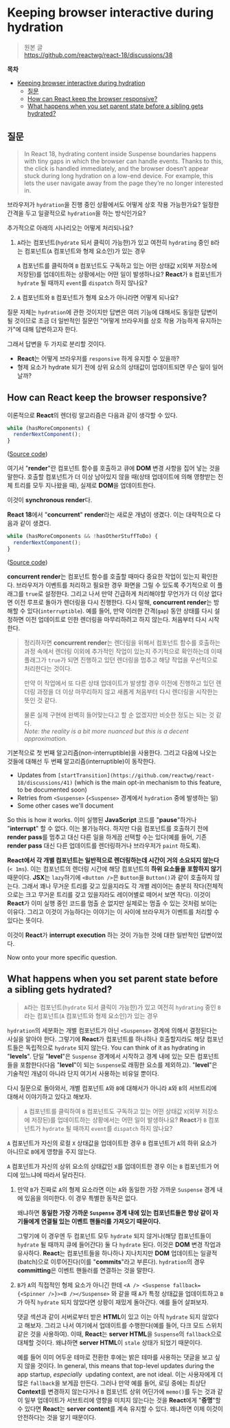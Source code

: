 # Keeping browser interactive during hydration

> 원본 글  
> https://github.com/reactwg/react-18/discussions/38

**목차**

- [Keeping browser interactive during hydration](#keeping-browser-interactive-during-hydration)
  - [질문](#질문)
  - [How can React keep the browser responsive?](#how-can-react-keep-the-browser-responsive)
  - [What happens when you set parent state before a sibling gets hydrated?](#what-happens-when-you-set-parent-state-before-a-sibling-gets-hydrated)

## 질문

> In React 18, hydrating content inside Suspense boundaries happens with tiny gaps in which the browser can handle events. Thanks to this, the click is handled immediately, and the browser doesn’t appear stuck during long hydration on a low-end device. For example, this lets the user navigate away from the page they’re no longer interested in.

브라우저가 `hydration`을 진행 중인 상황에서도 어떻게 상호 작용 가능한가요? 일정한 간격을 두고 일괄적으로 `hydration`을 하는 방식인가요?

추가적으로 아래의 시나리오는 어떻게 처리되나요?

1. `A`라는 컴포넌트(`hydrate` 되서 클릭이 가능한)가 있고 여전히 `hydrating` 중인 `B`라는 컴포넌트(`A` 컴포넌트와 형제 요소인)가 있는 경우

   `A` 컴포넌트를 클릭하여 `B` 컴포넌트도 구독하고 있는 어떤 상태값 `X`(외부 저장소에 저장된)를 업데이트하는 상황에서는 어떤 일이 발생하나요? **React**가 `B` 컴포넌트가 `hydrate` 될 때까지 `event`를 `dispatch` 하지 않나요?

2. `A` 컴포넌트와 `B` 컴포넌트가 형제 요소가 아니라면 어떻게 되나요?

질문 자체는 `hydration`에 관한 것이지만 답변은 여러 기능에 대해서도 동일한 답변이 될 것이므로 조금 더 일반적인 질문인 "어떻게 브라우저를 상호 작용 가능하게 유지하는가"에 대해 답변하고자 한다.

그래서 답변을 두 가지로 분리할 것이다.

- **React**는 어떻게 브라우저를 `responsive` 하게 유지할 수 있을까?
- 형제 요소가 hydrate 되기 전에 상위 요소의 상태값이 업데이트되면 무슨 일이 일어날까?

## How can React keep the browser responsive?

이론적으로 **React**의 렌더링 알고리즘은 다음과 같이 생각할 수 있다.

```jsx
while (hasMoreComponents) {
  renderNextComponent();
}
```

([Source code](https://github.com/facebook/react/blob/5aa0c5671fdddc46092d46420fff84a82df558ac/packages/react-reconciler/src/ReactFiberWorkLoop.new.js#L1473-L1475))

여기서 "**render**"란 컴포넌트 함수를 호출하고 큐에 **DOM** 변경 사항을 집어 넣는 것을 말한다. 호출할 컴포넌트가 더 이상 남아있지 않을 때(상태 업데이트에 의해 영향받는 전체 트리를 모두 지나왔을 때), 실제로 **DOM**을 업데이트한다.

이것이 **synchronous render**다.

**React 18**에서 "**concurrent**" **render**라는 새로운 개념이 생겼다. 이는 대략적으로 다음과 같이 생겼다.

```jsx
while (hasMoreComponents && !hasOtherStuffToDo) {
  renderNextComponent();
}
```

([Source code](https://github.com/facebook/react/blob/5aa0c5671fdddc46092d46420fff84a82df558ac/packages/react-reconciler/src/ReactFiberWorkLoop.new.js#L1560-L1562))

**concurrent render**는 컴포넌트 함수를 호출할 때마다 중요한 작업이 있는지 확인한다. 브라우저가 이벤트를 처리하고 필요한 경우 화면을 그릴 수 있도록 주기적으로 이 플래그를 `true`로 설정한다. 그리고 나서 만약 긴급하게 처리해야할 무언가가 더 이상 없다면 이전 루프로 돌아가 렌더링을 다시 진행한다. 다시 말해, **concurrent render**는 방해할 수 있다(`interruptible`). 예를 들어, 만약 이러한 간격(`gap`) 동안 상태를 다시 설정하면 이전 업데이트로 인한 렌더링을 마무리하려고 하지 않는다. 처음부터 다시 시작한다.

> 정리하자면 **concurrent render**는 렌더링을 위해서 컴포넌트 함수를 호출하는 과정 속에서 렌더링 이외에 추가적인 작업이 있는지 주기적으로 확인하는데 이때 플래그가 `true`가 되면 진행하고 있던 렌더링을 멈추고 해당 작업을 우선적으로 처리한다는 것이다.
>
> 만약 이 작업에서 또 다른 상태 업데이트가 발생할 경우 이전에 진행하고 있던 렌더링 과정을 더 이상 마무리하지 않고 새롭게 처음부터 다시 렌더링을 시작한는 뜻인 것 같다.
>
> 물론 실제 구현에 완벽히 들어맞는다고 할 순 없겠지만 비슷한 정도는 되는 것 같다.  
> _Note: the reality is a bit more nuanced but this is a decent approximation._

기본적으로 첫 번째 알고리즘(non-interruptible)을 사용한다. 그리고 다음에 나오는 것들에 대해선 두 번째 알고리즘(interruptible)이 동작한다.

- Updates from `[startTransition](https://github.com/reactwg/react-18/discussions/41)` (which is the main opt-in mechanism to this feature, to be documented soon)
- Retries from `<Suspense>` (`<Suspense>` 경계에서 `hydration` 중에 발생하는 일)
- Some other cases we'll document

So this is how it works. 이미 실행된 **JavaScript** 코드를 "**pause**"하거나 "**interrupt**" 할 수 없다. 이는 불가능하다. 하지만 다음 컴포넌트를 호출하기 전에 **render pass**를 멈추고 대신 다른 일을 하게끔 선택할 수는 있다(예를 들어, 기존 **render pass** 대신 다른 업데이트를 렌더링하거나 브라우저가 `paint` 하도록).

**React에서 각 개별 컴포넌트는 일반적으로 렌더링하는데 시간이 거의 소요되지 않는다**(`< 1ms`). 이는 컴포넌트의 렌더링 시간에 해당 컴포넌트의 **하위 요소들을 포함하지 않기** 때문이다. **JSX**는 `lazy`하기에 `<Button />`은 `Button`을 `Button()`과 같이 호출하지 않는다. 그래서 꽤나 무거운 트리를 갖고 있을지라도 각 개별 레이어는 충분히 작다(전체적으로는 크고 무거운 트리를 갖고 있을지라도 레이어별로 떼어서 보면 작다). 이것이 **React**가 이미 실행 중인 코드를 멈출 순 없지만 실제로는 멈출 수 있는 것처럼 보이는 이유다. 그리고 이것이 가능하다는 이야기는 이 사이에 브라우저가 이벤트를 처리할 수 있다는 뜻이다.

이것이 **React**가 **interrupt execution** 하는 것이 가능한 것에 대한 일반적인 답변이었다.

Now onto your more specific question.

## What happens when you set parent state before a sibling gets hydrated?

> `A`라는 컴포넌트(`hydrate` 되서 클릭이 가능한)가 있고 여전히 `hydrating` 중인 `B`라는 컴포넌트(`A` 컴포넌트와 형제 요소인)가 있는 경우

`hydration`의 세분화는 개별 컴포넌트가 아닌 `<Suspense>` 경계에 의해서 결정된다는 사실을 알아야 한다. 그렇기에 **React**가 컴포넌트를 하나하나 호출할지라도 해당 컴포넌트들은 독립적으로 `hydrate` 되지 않는다. You can think of it as hydrating in "**levels**". 단일 "**level**"은 `Suspense` 경계에서 시작하고 경계 내에 있는 모든 컴포넌트들을 포함한다(다음 "**level**"이 되는 `Suspense`로 래핑한 요소를 제외하고). "**level**"은 기술적인 개념이 아니라 단지 여기서 사용하는 비유일 뿐이다.

다시 질문으로 돌아와서, 개별 컴포넌트 `A`와 `B`에 대해서가 아니라 `A`와 `B`의 서브트리에 대해서 이야기하고 있다고 해보자.

> `A` 컴포넌트를 클릭하여 `B` 컴포넌트도 구독하고 있는 어떤 상태값 `X`(외부 저장소에 저장된)를 업데이트하는 상황에서는 어떤 일이 발생하나요? **React**가 `B` 컴포넌트가 `hydrate` 될 때까지 `event`를 `dispatch` 하지 않나요?

`A` 컴포넌트가 자신의 로컬 `X` 상태값을 업데이트한 경우 `B` 컴포넌트가 `A`의 하위 요소가 아니므로 `B`에게 영향을 주지 않는다.

`A` 컴포넌트가 자신의 상위 요소의 상태값인 `X`를 업데이트한 경우 이는 `B` 컴포넌트가 어디에 있느냐에 따라서 달라진다.

1. 만약 `B`가 진짜로 `A`의 형제 요소라면 이는 `A`와 동일한 가장 가까운 `Suspense` 경계 내에 있음을 의미한다. 이 경우 특별한 동작은 없다.

   왜냐하면 **동일한 가장 가까운 `Suspense` 경계 내에 있는 컴포넌트들은 항상 같이 자기들에게 연결될 있는 이벤트 핸들러를 가져오기 때문이다.**

   그렇기에 이 경우엔 두 컴포넌트 모두 `hydrate` 되지 않거나(해당 컴포넌트들이 `hydrate` 될 때까지 큐에 들어간다) 둘 다 `hydrate` 된다. 이것은 **DOM** 변경 작업과 유사하다. **React**는 컴포넌트들을 하나하나 지나치지만 **DOM** 업데이트는 일괄적(batch)으로 이루어진다(이를 "**commits**"라고 부른다). `hydration`의 경우 **committing**은 이벤트 핸들러를 연결하는 것을 말한다.

2. `B`가 `A`의 직접적인 형제 요소가 아니긴 한데 `<A /> <Suspense fallback={<Spinner />}><B /></Suspense>` 와 같을 때 `A`가 특정 상태값을 업데이트하고 `B`가 아직 `hydrate` 되지 않았다면 상황이 재밌게 돌아간다. 예를 들어 살펴보자.

   댓글 섹션과 같이 서버로부터 받은 **HTML**이 있고 이는 아직 `hydrate` 되지 않았다고 해보자. 그리고 나서 여기에서 업데이트를 수행한다(예를 들어, 다크 모드 스위치 같은 것을 사용하여). 이때, **React**는 **server HTML**을 `Suspense`의 `fallback`으로 대체할 것이다. 왜냐하면 **server HTML**이 `stale` 상태가 되었기 때문이다.

   예를 들어 이미 어두운 테마로 전환한 후에는 밝은 테마를 사용하는 댓글을 보고 싶지 않을 것이다. In general, this means that top-level updates during the app startup, *especially*
    updating context, are not ideal. 이는 사용자에게 더 많은 `fallback`을 보게끔 만든다. 그러나 만약 예를 들어, 로딩 중에는 최상단 **Context**를 변경하지 않는다거나 `B` 컴포넌트 상위 어딘가에 `memo()`를 두는 것과 같이 일부 업데이트가 서브트리에 영향을 미치지 않는다는 것을 **React**에게 "**증명**"할 수 있다면 **React**는 **server content**를 계속 유지할 수 있다. 왜냐하면 이제 이것이 안전하다는 것을 알기 때문이다.

